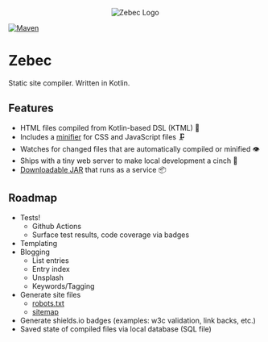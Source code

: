 <p align="center"><img src="https://github.com/ssoper/Zebec/raw/master/gh/zebec.png" alt="Zebec Logo"></p>

[![Maven](https://img.shields.io/badge/maven-v1.0-blue)](https://github.com/ssoper/Zebec/packages/104848)

# Zebec

Static site compiler. Written in Kotlin.

## Features

* HTML files compiled from Kotlin-based DSL (KTML) 🔧
* Includes a [minifier](https://yui.github.io/yuicompressor/) for CSS and JavaScript files 🗜
* Watches for changed files that are automatically compiled or minified 👁 
* Ships with a tiny web server to make local development a cinch 💅
* [Downloadable JAR](https://github.com/ssoper/Zebec/packages) that runs as a service 📦

## Roadmap

* Tests!
    * Github Actions
    * Surface test results, code coverage via badges
* Templating
* Blogging
    * List entries
    * Entry index
    * Unsplash
    * Keywords/Tagging
* Generate site files
    * [robots.txt](https://support.google.com/webmasters/answer/6062596?hl=en&ref_topic=6061961)
    * [sitemap](https://support.google.com/webmasters/answer/183668?hl=en&ref_topic=4581190)
* Generate shields.io badges (examples: w3c validation, link backs, etc.)
* Saved state of compiled files via local database (SQL file)
